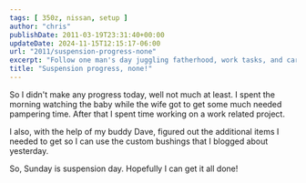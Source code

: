 ```yaml
---
tags: [ 350z, nissan, setup ]
author: "chris"
publishDate: 2011-03-19T23:31:40+00:00
updateDate: 2024-11-15T12:15:17-06:00
url: "2011/suspension-progress-none"
excerpt: "Follow one man's day juggling fatherhood, work tasks, and car customisation in this candid and engaging blog post."
title: "Suspension progress, none!"
---
```


So I didn't make any progress today, well not much at least. I spent the morning watching the baby while the wife got to get some much needed pampering time. After that I spent time working on a work related project.

I also, with the help of my buddy Dave, figured out the additional items I needed to get so I can use the custom bushings that I blogged about yesterday.

So, Sunday is suspension day. Hopefully I can get it all done!
